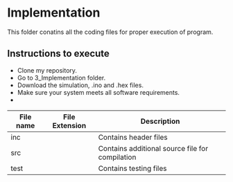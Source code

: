 
# Implementation

This folder conatins all the coding files for proper execution of program.

## Instructions to execute
* Clone my repository.
* Go to 3_Implementation folder.
* Download the simulation, .ino and .hex files.
* Make sure your system meets all software requirements.
* 

| File name | File Extension | Description |
| --- | --- | --- |
| inc | |Contains header files | 
| src | |Contains additional source file for compilation | 
| test | |Contains testing files |
